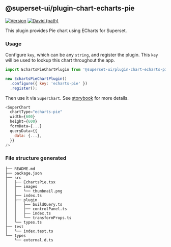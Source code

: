 ## @superset-ui/plugin-chart-echarts-pie

[![Version](https://img.shields.io/npm/v/@superset-ui/plugin-chart-echarts-pie.svg?style=flat-square)](https://img.shields.io/npm/v/@superset-ui/plugin-chart-echarts-pie.svg?style=flat-square)
[![David (path)](https://img.shields.io/david/apache-superset/superset-ui.svg?path=packages%2Fsuperset-ui-plugin-chart-echarts-pie&style=flat-square)](https://david-dm.org/apache-superset/superset-ui?path=packages/superset-ui-plugin-chart-echarts-pie)

This plugin provides Pie chart using ECharts for Superset.

### Usage

Configure `key`, which can be any `string`, and register the plugin. This `key` will be used to lookup this chart throughout the app.

```js
import EchartsPieChartPlugin from '@superset-ui/plugin-chart-echarts-pie';

new EchartsPieChartPlugin()
  .configure({ key: 'echarts-pie' })
  .register();
```

Then use it via `SuperChart`. See [storybook](https://apache-superset.github.io/superset-ui/?selectedKind=plugin-chart-echarts-pie) for more details.

```js
<SuperChart
  chartType="echarts-pie"
  width={600}
  height={600}
  formData={...}
  queryData={{
    data: {...},
  }}
/>
```

### File structure generated

```
├── README.md
├── package.json
├── src
│   ├── EchartsPie.tsx
│   ├── images
│   │   └── thumbnail.png
│   ├── index.ts
│   ├── plugin
│   │   ├── buildQuery.ts
│   │   ├── controlPanel.ts
│   │   ├── index.ts
│   │   └── transformProps.ts
│   └── types.ts
├── test
│   └── index.test.ts
└── types
    └── external.d.ts
```